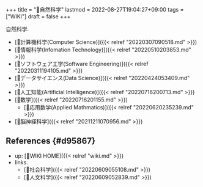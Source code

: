 +++
title = "📝自然科学"
lastmod = 2022-08-27T19:04:27+09:00
tags = ["WIKI"]
draft = false
+++

自然科学.

-   [📂計算機科学(Computer Science)]({{< relref "20220307090518.md" >}})
-   [📁情報科学(Infomation Technology)]({{< relref "20220510203853.md" >}})
-   [📁ソフトウェア工学(Software Engineering)]({{< relref "20220311194105.md" >}})
-   [📂データサイエンス(Data Science)]({{< relref "20220424053409.md" >}})
-   [📂人工知能(Artificial Intelligence)]({{< relref "20220716200713.md" >}})
-   [📂数学]({{< relref "20220716201155.md" >}})
    -   [📁応用数学(Applied Mathmatics)]({{< relref "20220620235239.md" >}})
-   [🔖脳神経科学]({{< relref "20211211070956.md" >}})


## References {#d95867}

-   up: [📝WIKI HOME]({{< relref "wiki.md" >}})
-   links.
    -   [📝社会科学]({{< relref "20220609055108.md" >}})
    -   [📝人文科学]({{< relref "20220609052839.md" >}})
